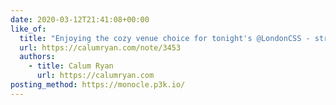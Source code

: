 ```yaml
---
date: 2020-03-12T21:41:08+00:00
like_of:
  title: "Enjoying the cozy venue choice for tonight's @LondonCSS - streaming loud and clear 📺👌🏻"
  url: https://calumryan.com/note/3453
  authors:
    - title: Calum Ryan
      url: https://calumryan.com
posting_method: https://monocle.p3k.io/
---
```


